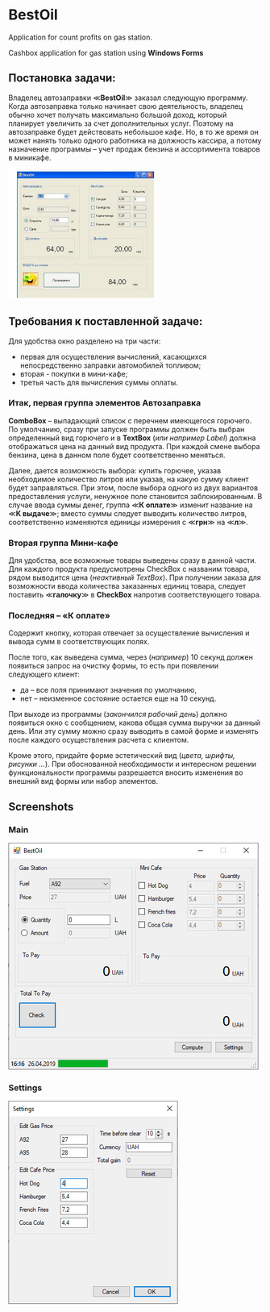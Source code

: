 # BestOil

Application for count profits on gas station.

Cashbox application for gas station using **Windows Forms**

## Постановка задачи:

Владелец автозаправки ≪**BestOil**≫ заказал следующую программу. Когда автозаправка только начинает свою деятельность, владелец обычно хочет получать максимально большой доход, который планирует увеличить за счет дополнительных услуг. Поэтому на автозаправке будет действовать небольшое кафе. Но, в то же время он может нанять только одного работника на должность кассира, а потому назначение программы – учет продаж бензина и ассортимента товаров в миникафе.

![Image](/Images/image1.png)

## Требования к поставленной задаче:

Для удобства окно разделено на три части:
- первая для осуществления вычислений, касающихся непосредственно заправки автомобилей топливом;
- вторая - покупки в мини-кафе;
- третья часть для вычисления суммы оплаты.

### Итак, первая группа элементов Автозаправка

**ComboBox** – выпадающий список с перечнем имеющегося горючего. По умолчанию, сразу при запуске программы должен быть выбран определенный вид горючего и в **TextBox** (*или например Label*) должна отображаться цена на данный вид продукта. При каждой смене выбора бензина, цена в данном поле будет соответственно меняться.

Далее, дается возможность выбора: купить горючее, указав необходимое количество литров или указав, на какую сумму клиент будет заправляться. При этом, после выбора одного из двух вариантов предоставления услуги, ненужное поле становится заблокированным. В случае ввода суммы денег, группа ≪**К оплате**≫ изменит название на ≪**К выдаче**≫; вместо суммы следует выводить количество литров, соответственно изменяются единицы измерения с ≪**грн**≫ на ≪**л**≫.

### Вторая группа Мини-кафе

Для удобства, все возможные товары выведены сразу в данной части. Для каждого продукта предусмотрены CheckBox с названим товара, рядом выводится цена (*неактивный TextBox*). При получении заказа для возможности ввода количества заказанных единиц товара, следует поставить ≪**галочку**≫ в **CheckBox** напротив соответствующего товара.

### Последняя – «К оплате»

Содержит кнопку, которая отвечает за осуществление вычисления и вывода сумм в соответствующих полях.

После того, как выведена сумма, через (*например*) 10 секунд должен появиться запрос на очистку формы, то есть при появлении следующего клиент:

- да – все поля принимают значения по умолчанию,
- нет – неизменное состояние остается еще на 10 секунд.

При выходе из программы (*закончился рабочий день*) должно появиться окно с сообщением, какова общая сумма выручки за данный день. Или эту сумму можно сразу выводить в самой форме и изменять после каждого осуществления расчета с клиентом.

Кроме этого, придайте форме эстетический вид (*цвета, шрифты, рисунки ...*). При обоснованной необходимости и интересном решении функциональности программы разрешается вносить изменения во внешний вид формы или набор элементов.

## Screenshots

### Main
![main](/Screenshots/main.png)

### Settings
![settings](/Screenshots/settings.png)